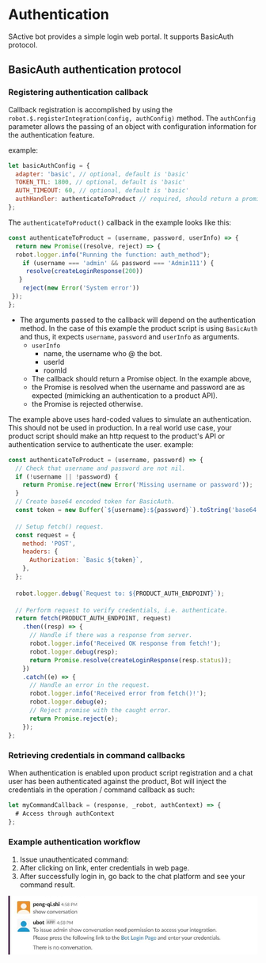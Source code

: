 # Authentication

SActive bot provides a simple login web portal. It supports BasicAuth protocol.

## BasicAuth authentication protocol

### Registering authentication callback
Callback registration is accomplished by using the `robot.$.registerIntegration(config, authConfig)` method.
The `authConfig` parameter allows the passing of an object with configuration information for the authentication feature.

example:
```js
let basicAuthConfig = {
  adapter: 'basic', // optional, default is 'basic'
  TOKEN_TTL: 1800, // optional, default is 'basic'
  AUTH_TIMEOUT: 60, // optional, default is 'basic'
  authHandler: authenticateToProduct // required, should return a promise.
};
```

The `authenticateToProduct()` callback in the example looks like this:
```js
const authenticateToProduct = (username, password, userInfo) => {
  return new Promise((resolve, reject) => {
  robot.logger.info("Running the function: auth_method");
    if (username === 'admin' && password === 'Admin111') {
     resolve(createLoginResponse(200))
   }
    reject(new Error('System error'))
 });
};
```

- The arguments passed to the callback will depend on the authentication method. In the case of this example the product script is using `BasicAuth` and thus,
it expects `username`, `password` and `userInfo` as arguments.
  - `userInfo`
    - name, the username who @ the bot.
    - userId
    - roomId
  - The callback should return a Promise object. In the example above,
  - the Promise is resolved when the username and password are as expected (mimicking an authentication to a product API).
  - the Promise is rejected otherwise.

The example above uses hard-coded values to simulate an authentication. This should not be used in production. In a real world use case,
your product script should make an http request to the product's API or authentication service to authenticate the user.
example:
```js
const authenticateToProduct = (username, password) => {
  // Check that username and password are not nil.
  if (!username || !password) {
    return Promise.reject(new Error('Missing username or password'));
  }
  // Create base64 encoded token for BasicAuth.
  const token = new Buffer(`${username}:${password}`).toString('base64');

  // Setup fetch() request.
  const request = {
    method: 'POST',
    headers: {
      Authorization: `Basic ${token}`,
    },
  };

  robot.logger.debug(`Request to: ${PRODUCT_AUTH_ENDPOINT}`);

  // Perform request to verify credentials, i.e. authenticate.
  return fetch(PRODUCT_AUTH_ENDPOINT, request)
    .then((resp) => {
      // Handle if there was a response from server.
      robot.logger.info('Received OK response from fetch!');
      robot.logger.debug(resp);
      return Promise.resolve(createLoginResponse(resp.status));
    })
    .catch((e) => {
      // Handle an error in the request.
      robot.logger.info('Received error from fetch()!');
      robot.logger.debug(e);
      // Reject promise with the caught error.
      return Promise.reject(e);
    });
};
```

### Retrieving credentials in command callbacks
When authentication is enabled upon product script registration and a chat user has been authenticated against the product,
Bot will inject the credentials in the operation / command callback as such:
```js
let myCommandCallback = (response, _robot, authContext) => {
  # Access through authContext
};
```

### Example authentication workflow

1. Issue unauthenticated command:
2. After clicking on link, enter credentials in web page.
3. After successfully login in, go back to the chat platform and see your command result.

![](./img/auth_example.JPG)


